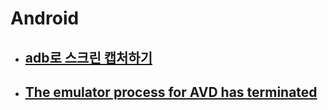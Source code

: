 # Android

- ## [adb로 스크린 캡처하기](./android_screen_capture.md)

- ## [The emulator process for AVD has terminated](./AVD_terminated.md)

